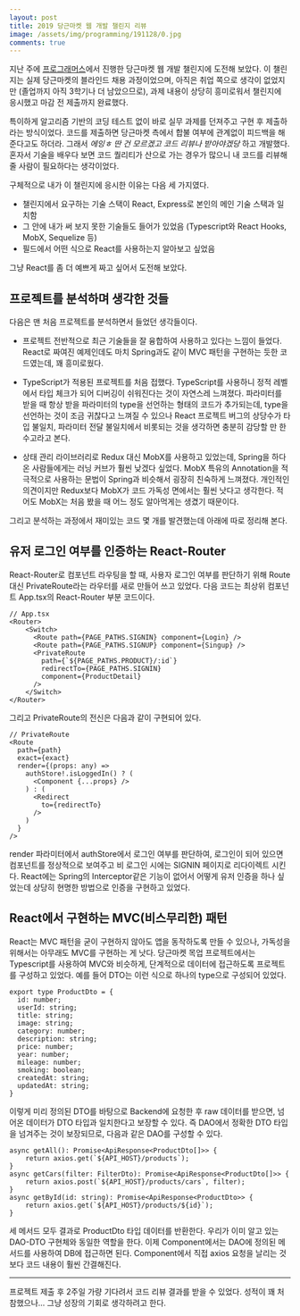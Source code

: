 ```yaml
---
layout: post
title: 2019 당근마켓 웹 개발 챌린지 리뷰
image: /assets/img/programming/191128/0.jpg
comments: true
---
```


지난 주에 [프로그래머스](https://programmers.co.kr)에서 진행한 당근마켓 웹 개발 챌린지에 도전해 보았다.
이 챌린지는 실제 당근마켓의 블라인드 채용 과정이었으며, 아직은 취업 쪽으로 생각이 없었지만
(졸업까지 아직 3학기나 더 남았으므로), 과제 내용이 상당히 흥미로워서 챌린지에 응시했고 마감 전 제출까지 완료했다.

특이하게 알고리즘 기반의 코딩 테스트 없이 바로 실무 과제를 던져주고 구현 후 제출하라는 방식이었다.
코드를 제출하면 당근마켓 측에서 합불 여부에 관계없이 피드백을 해 준다고도 하더라. 그래서 _에잉ㅎ 딴 건 모르겠고 코드 리뷰나 받아야겠당_ 하고 개발했다.
혼자서 기술을 배우다 보면 코드 퀄리티가 산으로 가는 경우가 많으니 내 코드를 리뷰해 줄 사람이 필요하다는 생각이었다.

구체적으로 내가 이 챌린지에 응시한 이유는 다음 세 가지였다.
* 챌린지에서 요구하는 기술 스택이 React, Express로 본인의 메인 기술 스택과 일치함
* 그 안에 내가 써 보지 못한 기술들도 들어가 있었음 (Typescript와 React Hooks, MobX, Sequelize 등)
* 필드에서 어떤 식으로 React를 사용하는지 알아보고 싶었음

그냥 React를 좀 더 예쁘게 짜고 싶어서 도전해 보았다.

## 프로젝트를 분석하며 생각한 것들
다음은 맨 처음 프로젝트를 분석하면서 들었던 생각들이다.

* 프로젝트 전반적으로 최근 기술들을 잘 융합하여 사용하고 있다는 느낌이 들었다.
React로 짜여진 예제인데도 마치 Spring과도 같이 MVC 패턴을 구현하는 듯한 코드였는데, 꽤 흥미로웠다.
 
* TypeScript가 적용된 프로젝트를 처음 접했다. TypeScript를 사용하니 정적 레벨에서 타입 체크가 되어
디버깅이 쉬워진다는 것이 자연스레 느껴졌다. 파라미터를 받을 때 항상 받을 파라미터의 type을 선언하는 형태의 코드가 추가되는데, 
type을 선언하는 것이 조금 귀찮다고 느껴질 수 있으나 React 프로젝트 버그의 상당수가 타입 불일치, 파라미터 전달 불일치에서 비롯되는 것을 생각하면 충분히 감당할 만 한 수고라고 본다.

* 상태 관리 라이브러리로 Redux 대신 MobX를 사용하고 있었는데, Spring을 하다 온 사람들에게는 러닝 커브가 훨씬 낮겠다 싶었다.
MobX 특유의 Annotation을 적극적으로 사용하는 문법이 Spring과 비슷해서 굉장히 친숙하게 느껴졌다.
개인적인 의견이지만 Redux보다 MobX가 코드 가독성 면에서는 훨씬 낫다고 생각한다.
적어도 MobX는 처음 봤을 때 어느 정도 알아먹게는 생겼기 때문이다.

그리고 분석하는 과정에서 재미있는 코드 몇 개를 발견했는데 아래에 따로 정리해 본다.

## 유저 로그인 여부를 인증하는 React-Router
React-Router로 컴포넌트 라우팅을 할 때, 사용자 로그인 여부를 판단하기 위해 Route 대신 PrivateRoute라는 라우터를 새로 만들어 쓰고 있었다.
다음 코드는 최상위 컴포넌트 App.tsx의 React-Router 부분 코드이다. 
```
// App.tsx
<Router>
    <Switch>
      <Route path={PAGE_PATHS.SIGNIN} component={Login} />
      <Route path={PAGE_PATHS.SIGNUP} component={Singup} />
      <PrivateRoute
        path={`${PAGE_PATHS.PRODUCT}/:id`}
        redirectTo={PAGE_PATHS.SIGNIN}
        component={ProductDetail}
      />
    </Switch>
</Router>
```

그리고 PrivateRoute의 전신은 다음과 같이 구현되어 있다.
```
// PrivateRoute
<Route
  path={path}
  exact={exact}
  render={(props: any) =>
    authStore!.isLoggedIn() ? (
      <Component {...props} />
    ) : (
      <Redirect
        to={redirectTo}
      />
    )
  }
/>
```

render 파라미터에서 authStore에서 로그인 여부를 판단하여,
로그인이 되어 있으면 컴포넌트를 정상적으로 보여주고 비 로그인 시에는 SIGNIN 페이지로 리다이렉트 시킨다.
React에는 Spring의 Interceptor같은 기능이 없어서 어떻게 유저 인증을 하나 싶었는데 상당히 현명한 방법으로 인증을 구현하고 있었다.

## React에서 구현하는 MVC(비스무리한) 패턴

React는 MVC 패턴을 굳이 구현하지 않아도 앱을 동작하도록 만들 수 있으나, 가독성을 위해서는 아무래도 MVC를 구현하는 게 낫다.
당근마켓 목업 프로젝트에서는 Typescript를 사용하여 MVC와 비슷하게, 단계적으로 데이터에 접근하도록 프로젝트를 구성하고 있었다.
예를 들어 DTO는 이런 식으로 하나의 type으로 구성되어 있었다.
```
export type ProductDto = {
  id: number;
  userId: string;
  title: string;
  image: string;
  category: number;
  description: string;
  price: number;
  year: number;
  mileage: number;
  smoking: boolean;
  createdAt: string;
  updatedAt: string;
}
```
이렇게 미리 정의된 DTO를 바탕으로 Backend에 요청한 후 raw 데이터를 받으면, 넘어온 데이터가 DTO 타입과 일치한다고 보장할 수 있다.
즉 DAO에서 정확한 DTO 타입을 넘겨주는 것이 보장되므로, 다음과 같은 DAO를 구성할 수 있다.
```
async getAll(): Promise<ApiResponse<ProductDto[]>> {
    return axios.get(`${API_HOST}/products`);
}
async getCars(filter: FilterDto): Promise<ApiResponse<ProductDto[]>> {
    return axios.post(`${API_HOST}/products/cars`, filter);
}
async getById(id: string): Promise<ApiResponse<ProductDto>> {
    return axios.get(`${API_HOST}/products/${id}`);
}
```
세 메서드 모두 결과로 ProductDto 타입 데이터를 반환한다. 우리가 이미 알고 있는 DAO-DTO 구현체와 동일한 역할을 한다.
이제 Component에서는 DAO에 정의된 메서드를 사용하여 DB에 접근하면 된다.
Component에서 직접 axios 요청을 날리는 것보다 코드 내용이 훨씬 간결해진다.

---

프로젝트 제출 후 2주일 가량 기다려서 코드 리뷰 결과를 받을 수 있었다. 성적이 꽤 처참했으나... 그냥 성장의 기회로 생각하려고 한다.
